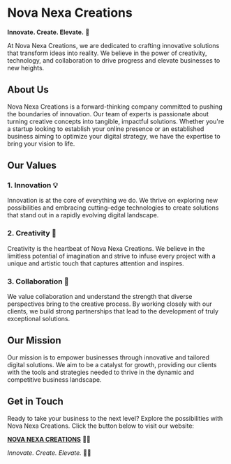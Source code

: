 # Nova Nexa Creations

**Innovate. Create. Elevate.** 🚀

At Nova Nexa Creations, we are dedicated to crafting innovative solutions that transform ideas into reality. We believe in the power of creativity, technology, and collaboration to drive progress and elevate businesses to new heights.

## About Us

Nova Nexa Creations is a forward-thinking company committed to pushing the boundaries of innovation. Our team of experts is passionate about turning creative concepts into tangible, impactful solutions. Whether you're a startup looking to establish your online presence or an established business aiming to optimize your digital strategy, we have the expertise to bring your vision to life.

## Our Values

### 1. Innovation 💡

Innovation is at the core of everything we do. We thrive on exploring new possibilities and embracing cutting-edge technologies to create solutions that stand out in a rapidly evolving digital landscape.

### 2. Creativity 🎨

Creativity is the heartbeat of Nova Nexa Creations. We believe in the limitless potential of imagination and strive to infuse every project with a unique and artistic touch that captures attention and inspires.

### 3. Collaboration 🤝

We value collaboration and understand the strength that diverse perspectives bring to the creative process. By working closely with our clients, we build strong partnerships that lead to the development of truly exceptional solutions.

## Our Mission

Our mission is to empower businesses through innovative and tailored digital solutions. We aim to be a catalyst for growth, providing our clients with the tools and strategies needed to thrive in the dynamic and competitive business landscape.

## Get in Touch

Ready to take your business to the next level? Explore the possibilities with Nova Nexa Creations. Click the button below to visit our website:

[**NOVA NEXA CREATIONS**](https://novanexacreations.com/) 🚀✨

*Innovate. Create. Elevate.* 🚀✨
